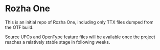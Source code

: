 Rozha One
=========

This is an initial repo of Rozha One, including only TTX files dumped from the OTF build.

Source UFOs and OpenType feature files will be available once the project reaches a relatively stable stage in following weeks.
